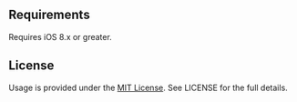 ## Requirements

Requires iOS 8.x or greater.

## License

Usage is provided under the [MIT License](http://opensource.org/licenses/MIT). See LICENSE for the full details.